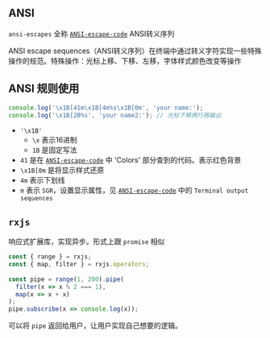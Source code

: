 ## ANSI

`ansi-escapes` 全称 [`ANSI-escape-code`](https://handwiki.org/wiki/ANSI_escape_code) ANSI转义序列

ANSI escape sequences（ANSI转义序列）在终端中通过转义字符实现一些特殊操作的规范。特殊操作：光标上移、下移、左移，字体样式颜色改变等操作

## ANSI 规则使用

```js
console.log('\x1B[41m\x1B[4m%s\x1B[0m', 'your name:');
console.log('\x1B[2B%s', 'your name2:'); // 光标下移两行再输出
```

- `'\x1B'`
  -  `\x` 表示16进制
  - `1B` 是固定写法
- `41` 是在 [`ANSI-escape-code`](https://handwiki.org/wiki/ANSI_escape_code) 中 'Colors' 部分查到的代码。表示红色背景
- `\x1B[0m` 是将显示样式还原
- `4m` 表示下划线
- `m` 表示 `SGR`，设置显示属性，见 [`ANSI-escape-code`](https://handwiki.org/wiki/ANSI_escape_code) 中的 `Terminal output sequences`

## `rxjs`

响应式扩展库，实现异步。形式上跟 `promise` 相似

```js
const { range } = rxjs;
const { map, filter } = rxjs.operators;
 
const pipe = range(1, 200).pipe(
  filter(x => x % 2 === 1),
  map(x => x + x)
);
pipe.subscribe(x => console.log(x));
```

可以将 `pipe` 返回给用户，让用户实现自己想要的逻辑。